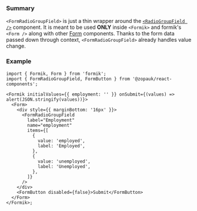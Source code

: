 ### Summary

`<FormRadioGroupField>` is just a thin wrapper around the [`<RadioGroupField />`](#/Components/Molecules/RadioGroupField) component.
It is meant to be used **ONLY** inside `<Formik>` and formik's `<Form />` along with other [Form](#/Organisms/Form) components.
Thanks to the form data passed down through context, `<FormRadioGroupField>` already handles value change.

### Example

```tsx
import { Formik, Form } from 'formik';
import { FormRadioGroupField, FormButton } from '@zopauk/react-components';

<Formik initialValues={{ employment: '' }} onSubmit={(values) => alert(JSON.stringify(values))}>
  <Form>
    <div style={{ marginBottom: '16px' }}>
      <FormRadioGroupField
        label="Employment"
        name="employment"
        items={[
          {
            value: 'employed',
            label: 'Employed',
          },
          {
            value: 'unemployed',
            label: 'Unemployed',
          },
        ]}
      />
    </div>
    <FormButton disabled={false}>Submit</FormButton>
  </Form>
</Formik>;
```
